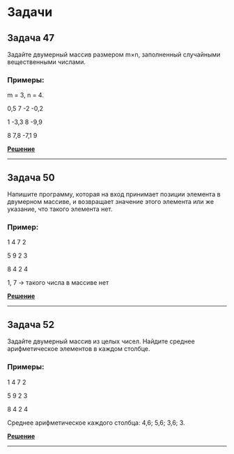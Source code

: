 # Задачи

## Задача 47

Задайте двумерный массив размером m×n, заполненный случайными вещественными числами.

### Примеры:

m = 3, n = 4.

0,5 7 -2 -0,2

1 -3,3 8 -9,9

8 7,8 -7,1 9

[**Решение**](../Homework7/ex47/Program.cs)

***

## Задача 50

Напишите программу, которая на вход принимает позиции элемента в двумерном массиве, и возвращает значение этого элемента или же указание, что такого элемента нет.

### Пример:

1 4 7 2

5 9 2 3

8 4 2 4

1, 7 -> такого числа в массиве нет

[**Решение**](../Homework7/ex50/Program.cs)

***

## Задача 52

Задайте двумерный массив из целых чисел. Найдите среднее арифметическое элементов в каждом столбце.

### Примеры:

1 4 7 2

5 9 2 3

8 4 2 4

Среднее арифметическое каждого столбца: 4,6; 5,6; 3,6; 3.

[**Решение**](../Homework7/ex52/Program.cs)

***